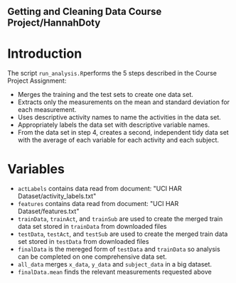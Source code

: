 ## Getting and Cleaning Data Course Project/HannahDoty

# Introduction

The script `run_analysis.R`performs the 5 steps described in the Course Project Assignment:

* Merges the training and the test sets to create one data set.
* Extracts only the measurements on the mean and standard deviation for each measurement.
* Uses descriptive activity names to name the activities in the data set.
* Appropriately labels the data set with descriptive variable names.
* From the data set in step 4, creates a second, independent tidy data set with the average of each variable for each activity and each subject.

# Variables

* `actLabels` contains data read from document: "UCI HAR Dataset/activity_labels.txt"
* `features` contains data read from document: "UCI HAR Dataset/features.txt"
* `trainData`, `trainAct`, and `trainSub` are used to create the merged train data set stored in `trainData` from downloaded files
* `testData`, `testAct`, and `testSub` are used to create the merged train data set stored in `testData` from downloaded files
* `finalData` is the mereged form of `testData` and `trainData` so analysis can be completed on one comprehensive data set.
* `all_data` merges `x_data`, `y_data` and `subject_data` in a big dataset.
* `finalData.mean` finds the relevant measurements requested above
